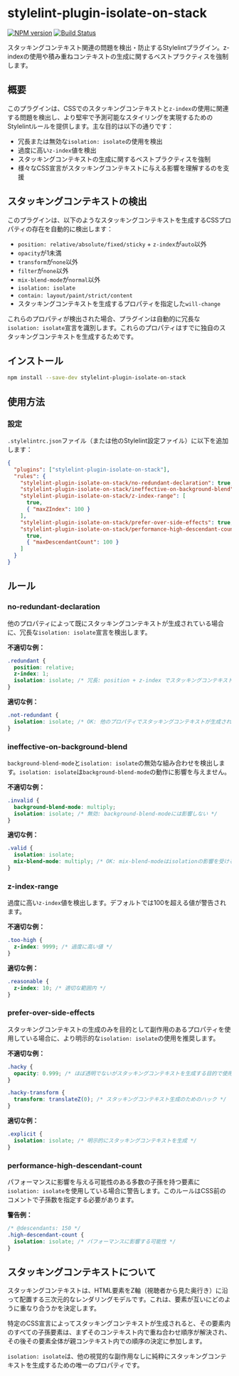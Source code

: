 # stylelint-plugin-isolate-on-stack

[![NPM version](https://img.shields.io/npm/v/stylelint-plugin-isolate-on-stack.svg)](https://www.npmjs.org/package/stylelint-plugin-isolate-on-stack)
[![Build Status](https://github.com/hiro0218/stylelint-plugin-isolate-on-stack/workflows/CI/badge.svg)](https://github.com/hiro0218/stylelint-plugin-isolate-on-stack/actions)

スタッキングコンテキスト関連の問題を検出・防止するStylelintプラグイン。z-indexの使用や積み重ねコンテキストの生成に関するベストプラクティスを強制します。

## 概要

このプラグインは、CSSでのスタッキングコンテキストと`z-index`の使用に関連する問題を検出し、より堅牢で予測可能なスタイリングを実現するためのStylelintルールを提供します。主な目的は以下の通りです：

- 冗長または無効な`isolation: isolate`の使用を検出
- 過度に高い`z-index`値を検出
- スタッキングコンテキストの生成に関するベストプラクティスを強制
- 様々なCSS宣言がスタッキングコンテキストに与える影響を理解するのを支援

## スタッキングコンテキストの検出

このプラグインは、以下のようなスタッキングコンテキストを生成するCSSプロパティの存在を自動的に検出します：

- `position: relative/absolute/fixed/sticky` + `z-index`が`auto`以外
- `opacity`が1未満
- `transform`が`none`以外
- `filter`が`none`以外
- `mix-blend-mode`が`normal`以外
- `isolation: isolate`
- `contain: layout/paint/strict/content`
- スタッキングコンテキストを生成するプロパティを指定した`will-change`

これらのプロパティが検出された場合、プラグインは自動的に冗長な`isolation: isolate`宣言を識別します。これらのプロパティはすでに独自のスタッキングコンテキストを生成するためです。

## インストール

```bash
npm install --save-dev stylelint-plugin-isolate-on-stack
```

## 使用方法

### 設定

`.stylelintrc.json`ファイル（または他のStylelint設定ファイル）に以下を追加します：

```json
{
  "plugins": ["stylelint-plugin-isolate-on-stack"],
  "rules": {
    "stylelint-plugin-isolate-on-stack/no-redundant-declaration": true,
    "stylelint-plugin-isolate-on-stack/ineffective-on-background-blend": true,
    "stylelint-plugin-isolate-on-stack/z-index-range": [
      true,
      { "maxZIndex": 100 }
    ],
    "stylelint-plugin-isolate-on-stack/prefer-over-side-effects": true,
    "stylelint-plugin-isolate-on-stack/performance-high-descendant-count": [
      true,
      { "maxDescendantCount": 100 }
    ]
  }
}
```

## ルール

### no-redundant-declaration

他のプロパティによって既にスタッキングコンテキストが生成されている場合に、冗長な`isolation: isolate`宣言を検出します。

**不適切な例：**

```css
.redundant {
  position: relative;
  z-index: 1;
  isolation: isolate; /* 冗長: position + z-index でスタッキングコンテキストが生成されている */
}
```

**適切な例：**

```css
.not-redundant {
  isolation: isolate; /* OK: 他のプロパティでスタッキングコンテキストが生成されていない */
}
```

### ineffective-on-background-blend

`background-blend-mode`と`isolation: isolate`の無効な組み合わせを検出します。`isolation: isolate`は`background-blend-mode`の動作に影響を与えません。

**不適切な例：**

```css
.invalid {
  background-blend-mode: multiply;
  isolation: isolate; /* 無効: background-blend-modeには影響しない */
}
```

**適切な例：**

```css
.valid {
  isolation: isolate;
  mix-blend-mode: multiply; /* OK: mix-blend-modeはisolationの影響を受ける */
}
```

### z-index-range

過度に高い`z-index`値を検出します。デフォルトでは100を超える値が警告されます。

**不適切な例：**

```css
.too-high {
  z-index: 9999; /* 過度に高い値 */
}
```

**適切な例：**

```css
.reasonable {
  z-index: 10; /* 適切な範囲内 */
}
```

### prefer-over-side-effects

スタッキングコンテキストの生成のみを目的として副作用のあるプロパティを使用している場合に、より明示的な`isolation: isolate`の使用を推奨します。

**不適切な例：**

```css
.hacky {
  opacity: 0.999; /* ほぼ透明でないがスタッキングコンテキストを生成する目的で使用 */
}

.hacky-transform {
  transform: translateZ(0); /* スタッキングコンテキスト生成のためのハック */
}
```

**適切な例：**

```css
.explicit {
  isolation: isolate; /* 明示的にスタッキングコンテキストを生成 */
}
```

### performance-high-descendant-count

パフォーマンスに影響を与える可能性のある多数の子孫を持つ要素に`isolation: isolate`を使用している場合に警告します。このルールはCSS前のコメントで子孫数を指定する必要があります。

**警告例：**

```css
/* @descendants: 150 */
.high-descendant-count {
  isolation: isolate; /* パフォーマンスに影響する可能性 */
}
```

## スタッキングコンテキストについて

スタッキングコンテキストは、HTML要素をZ軸（視聴者から見た奥行き）に沿って配置する三次元的なレンダリングモデルです。これは、要素が互いにどのように重なり合うかを決定します。

特定のCSS宣言によってスタッキングコンテキストが生成されると、その要素内のすべての子孫要素は、まずそのコンテキスト内で重ね合わせ順序が解決され、その後その要素全体が親コンテキスト内での順序の決定に参加します。

`isolation: isolate`は、他の視覚的な副作用なしに純粋にスタッキングコンテキストを生成するための唯一のプロパティです。
